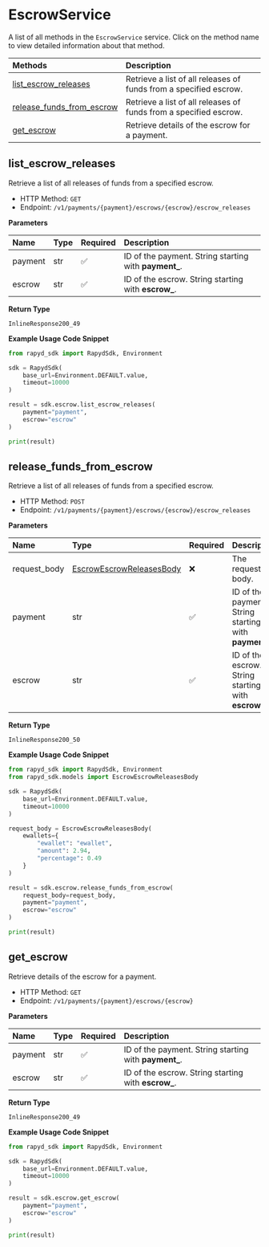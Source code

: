 # EscrowService

A list of all methods in the `EscrowService` service. Click on the method name to view detailed information about that method.

| Methods                                                 | Description                                                       |
| :------------------------------------------------------ | :---------------------------------------------------------------- |
| [list_escrow_releases](#list_escrow_releases)           | Retrieve a list of all releases of funds from a specified escrow. |
| [release_funds_from_escrow](#release_funds_from_escrow) | Retrieve a list of all releases of funds from a specified escrow. |
| [get_escrow](#get_escrow)                               | Retrieve details of the escrow for a payment.                     |

## list_escrow_releases

Retrieve a list of all releases of funds from a specified escrow.

- HTTP Method: `GET`
- Endpoint: `/v1/payments/{payment}/escrows/{escrow}/escrow_releases`

**Parameters**

| Name    | Type | Required | Description                                            |
| :------ | :--- | :------- | :----------------------------------------------------- |
| payment | str  | ✅       | ID of the payment. String starting with **payment\_**. |
| escrow  | str  | ✅       | ID of the escrow. String starting with **escrow\_**.   |

**Return Type**

`InlineResponse200_49`

**Example Usage Code Snippet**

```python
from rapyd_sdk import RapydSdk, Environment

sdk = RapydSdk(
    base_url=Environment.DEFAULT.value,
    timeout=10000
)

result = sdk.escrow.list_escrow_releases(
    payment="payment",
    escrow="escrow"
)

print(result)
```

## release_funds_from_escrow

Retrieve a list of all releases of funds from a specified escrow.

- HTTP Method: `POST`
- Endpoint: `/v1/payments/{payment}/escrows/{escrow}/escrow_releases`

**Parameters**

| Name         | Type                                                              | Required | Description                                            |
| :----------- | :---------------------------------------------------------------- | :------- | :----------------------------------------------------- |
| request_body | [EscrowEscrowReleasesBody](../models/EscrowEscrowReleasesBody.md) | ❌       | The request body.                                      |
| payment      | str                                                               | ✅       | ID of the payment. String starting with **payment\_**. |
| escrow       | str                                                               | ✅       | ID of the escrow. String starting with **escrow\_**.   |

**Return Type**

`InlineResponse200_50`

**Example Usage Code Snippet**

```python
from rapyd_sdk import RapydSdk, Environment
from rapyd_sdk.models import EscrowEscrowReleasesBody

sdk = RapydSdk(
    base_url=Environment.DEFAULT.value,
    timeout=10000
)

request_body = EscrowEscrowReleasesBody(
    ewallets={
        "ewallet": "ewallet",
        "amount": 2.94,
        "percentage": 0.49
    }
)

result = sdk.escrow.release_funds_from_escrow(
    request_body=request_body,
    payment="payment",
    escrow="escrow"
)

print(result)
```

## get_escrow

Retrieve details of the escrow for a payment.

- HTTP Method: `GET`
- Endpoint: `/v1/payments/{payment}/escrows/{escrow}`

**Parameters**

| Name    | Type | Required | Description                                            |
| :------ | :--- | :------- | :----------------------------------------------------- |
| payment | str  | ✅       | ID of the payment. String starting with **payment\_**. |
| escrow  | str  | ✅       | ID of the escrow. String starting with **escrow\_**.   |

**Return Type**

`InlineResponse200_49`

**Example Usage Code Snippet**

```python
from rapyd_sdk import RapydSdk, Environment

sdk = RapydSdk(
    base_url=Environment.DEFAULT.value,
    timeout=10000
)

result = sdk.escrow.get_escrow(
    payment="payment",
    escrow="escrow"
)

print(result)
```

